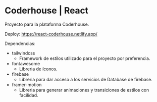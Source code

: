 # Coderhouse | React

Proyecto para la plataforma Coderhouse.

Deploy: https://react-coderhouse.netlify.app/

Dependencias:

- tailwindcss
  - Framework de estilos utilizado para el proyecto por preferencia.
- fontawesome
  - Libreria de íconos.
- firebase
  - Libreria para dar acceso a los servicios de Database de firebase.
- framer-motion
  - Libreria para generar animaciones y transiciones de estilos con facilidad.
